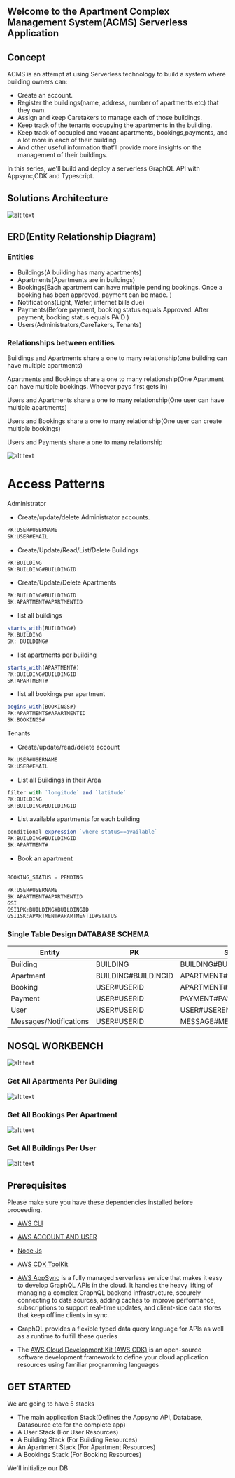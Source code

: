 ## Welcome to the Apartment Complex Management System(ACMS) Serverless Application

## Concept

ACMS is an attempt at using Serverless technology to build a system where building owners can:

- Create an account.
- Register the buildings(name, address, number of apartments etc) that they own.
- Assign and keep Caretakers to manage each of those buildings.
- Keep track of the tenants occupying the apartments in the building.
- Keep track of occupied and vacant apartments, bookings,payments, and a lot more in each of their building.
- And other useful information that’ll provide more insights on the management of their buildings.

In this series, we'll build and deploy a serverless GraphQL API with Appsync,CDK and Typescript.

## Solutions Architecture

![alt text](https://raw.githubusercontent.com/trey-rosius/apartment_complex_management_system/master/assets/apartment.jpeg)

## ERD(Entity Relationship Diagram)

### Entities

- Buildings(A building has many apartments)
- Apartments(Apartments are in buildings)
- Bookings(Each apartment can have multiple pending bookings. Once a booking has been approved, payment can be made. )
- Notifications(Light, Water, internet bills due)
- Payments(Before payment, booking status equals Approved. After payment, booking status equals PAID )
- Users(Administrators,CareTakers, Tenants)

### Relationships between entities

Buildings and Apartments share a one to many relationship(one building can have multiple apartments)

Apartments and Bookings share a one to many relationship(One Apartment can have multiple bookings. Whoever pays first gets in)

Users and Apartments share a one to many relationship(One user can have multiple apartments)

Users and Bookings share a one to many relationship(One user can create multiple bookings)

Users and Payments share a one to many relationship

![alt text](https://raw.githubusercontent.com/trey-rosius/apartment_complex_management_system/master/assets/entity_relationship_apartment.jpeg)

# Access Patterns

Administrator

- Create/update/delete Administrator accounts.

```jsx
PK:USER#USERNAME
SK:USER#EMAIL
```

- Create/Update/Read/List/Delete Buildings

```jsx
PK:BUILDING
SK:BUILDING#BUILDINGID
```

- Create/Update/Delete Apartments

```jsx
PK:BUILDING#BUILDINGID
SK:APARTMENT#APARTMENTID
```

- list all buildings

```jsx
starts_with(BUILDING#)
PK:BUILDING
SK: BUILDING#
```

- list apartments per building

```jsx
starts_with(APARTMENT#)
PK:BUILDING#BUILDINGID
SK:APARTMENT#
```

- list all bookings per apartment

```jsx
begins_with(BOOKINGS#)
PK:APARTMENTS#APARTMENTID
SK:BOOKINGS#
```

Tenants

- Create/update/read/delete account

```jsx
PK:USER#USERNAME
SK:USER#EMAIL

```

- List all Buildings in their Area

```jsx
filter with `longitude` and `latitude`
PK:BUILDING
SK:BUILDING#BUILDINGID
```

- List available apartments for each building

```jsx
conditional expression `where status==available`
PK:BUILDING#BUILDINGID
SK:APARTMENT#
```

- Book an apartment

```jsx

BOOKING_STATUS = PENDING

PK:USER#USERNAME
SK:APARTMENT#APARTMENTID
GSI
GSI1PK:BUILDING#BUILDINGID
GSI1SK:APARTMENT#APARTMENTID#STATUS
```

### Single Table Design DATABASE SCHEMA

| Entity                 | PK                  | SK                    | GSI1PK                | GSI1SK              |
| ---------------------- | ------------------- | --------------------- | --------------------- | ------------------- |
| Building               | BUILDING            | BUILDING#BUILDINGID   | USER#USERID           | BUILDING#BUILDINGID |
| Apartment              | BUILDING#BUILDINGID | APARTMENT#APARTMENTID |                       |                     |
| Booking                | USER#USERID         | APARTMENT#APARTMENTID | APARTMENT#APARTMENTID | BOOKING#BOOKINGID   |
| Payment                | USER#USERID         | PAYMENT#PAYMENTID     | APARTMENT#APARTMENTID | PAYMENT#PAYMENTID   |
| User                   | USER#USERID         | USER#USEREMAIL        |                       |                     |
| Messages/Notifications | USER#USERID         | MESSAGE#MESSAGEID     |                       |                     |

## NOSQL WORKBENCH

![alt text](https://raw.githubusercontent.com/trey-rosius/apartment_complex_management_system/master/assets/acms-table.png)

### Get All Apartments Per Building

![alt text](https://raw.githubusercontent.com/trey-rosius/apartment_complex_management_system/master/assets/GSI_acms-table_getAllApartmentsPerBuilding.png)

### Get All Bookings Per Apartment

![alt text](https://raw.githubusercontent.com/trey-rosius/apartment_complex_management_system/master/assets/GSI_acms-table_getAllBookingsPerApartment.png)

### Get All Buildings Per User

![alt text](https://raw.githubusercontent.com/trey-rosius/apartment_complex_management_system/master/assets/GSI_acms-table_getAllBuildingsPerUser.png)

## Prerequisites

Please make sure you have these dependencies installed before proceeding.

- [AWS CLI](https://docs.aws.amazon.com/cli/latest/userguide/cli-chap-welcome.html)
- [AWS ACCOUNT AND USER](https://cdkworkshop.com/15-prerequisites/200-account.html)
- [Node Js](https://cdkworkshop.com/15-prerequisites/300-nodejs.html)
- [AWS CDK ToolKit](https://cdkworkshop.com/15-prerequisites/500-toolkit.html)

- [AWS AppSync](https://aws.amazon.com/appsync/) is a fully managed serverless service that makes it easy to develop GraphQL APIs in the cloud. It handles the heavy lifting of managing a complex GraphQL backend infrastructure, securely connecting to data sources, adding caches to improve performance, subscriptions to support real-time updates, and client-side data stores that keep offline clients in sync.

- GraphQL provides a flexible typed data query language for APIs as well as a runtime to fulfill these queries

- The [AWS Cloud Development Kit (AWS CDK)](https://aws.amazon.com/cdk/) is an open-source software development framework to define your cloud application resources using familiar programming languages

## GET STARTED

We are going to have 5 stacks

- The main application Stack(Defines the Appsync API, Database, Datasource etc for the complete app)
- A User Stack (For User Resources)
- A Building Stack (For Building Resources)
- An Apartment Stack (For Apartment Resources)
- A Bookings Stack (For Booking Resources)

We'll initialize our DB

